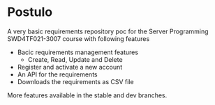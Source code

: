 # Postulo
A very basic requirements repository poc for the Server Programming SWD4TF021-3007 course with following features

- Bacic requirements management features
    - Create, Read, Update and Delete
- Register and activate a new account 
- An API for the requirements
- Downloads the requirements as CSV file

More features available in the stable and dev branches.

